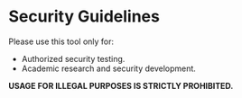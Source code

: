 # Security Guidelines

Please use this tool only for:
- Authorized security testing.
- Academic research and security development.

**USAGE FOR ILLEGAL PURPOSES IS STRICTLY PROHIBITED.**
